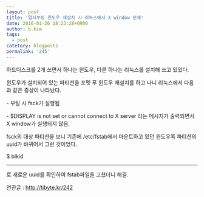 ```yaml
---
layout: post
title: '멀티부팅 윈도우 재설치 시 리눅스에서 X window 문제'
date: 2016-01-26 18:23:28+0900
author: b.kim
tags:
  - post
catetory: blogposts
permalink: '245'
---
```



  

  

하드디스크를 2개 쓰면서 하나는 윈도우, 다른 하나는 리눅스를 설치해 쓰고 있었다.

  

윈도우가 설치되어 있는 파티션을 포멧 푸 윈도우 재설치를 하고 나니 리눅스에서 다음과 같은 증상이 나타났다.

  

\- 부팅 시 fsck가 실행됨

\- $DISPLAY is not set or cannot connect to X server 라는 메시지가 출력되면서 X window가
실행되지 않음.

  

fsck의 대상 파티션을 보니 기존에 /etc/fstab에서 마운트하고 있던 윈도우쪽 파티션의 uuid가 바뀌어서 그런 것이었다.  

  

 $ blkid  
  
---  
  
  

로 새로운 uuid를 확인하여 fstab파일을 고쳤더니 해결.

  

  

  

연관글  : <http://tibyte.kr/242>  


